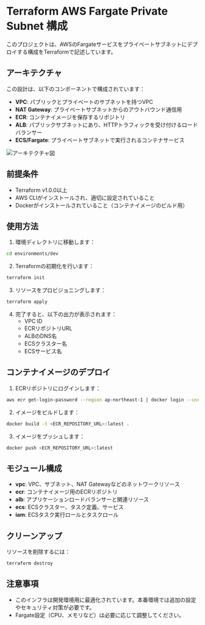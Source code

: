 # Terraform AWS Fargate Private Subnet 構成

このプロジェクトは、AWSのFargateサービスをプライベートサブネットにデプロイする構成をTerraformで記述しています。

## アーキテクチャ

この設計は、以下のコンポーネントで構成されています：

- **VPC**: パブリックとプライベートのサブネットを持つVPC
- **NAT Gateway**: プライベートサブネットからのアウトバウンド通信用
- **ECR**: コンテナイメージを保存するリポジトリ
- **ALB**: パブリックサブネットにあり、HTTPトラフィックを受け付けるロードバランサー
- **ECS/Fargate**: プライベートサブネットで実行されるコンテナサービス

![アーキテクチャ図](architecture.png)

## 前提条件

- Terraform v1.0.0以上
- AWS CLIがインストールされ、適切に設定されていること
- Dockerがインストールされていること（コンテナイメージのビルド用）

## 使用方法

1. 環境ディレクトリに移動します：

```bash
cd environments/dev
```

2. Terraformの初期化を行います：

```bash
terraform init
```

3. リソースをプロビジョニングします：

```bash
terraform apply
```

4. 完了すると、以下の出力が表示されます：
   - VPC ID
   - ECRリポジトリURL
   - ALBのDNS名
   - ECSクラスター名
   - ECSサービス名

## コンテナイメージのデプロイ

1. ECRリポジトリにログインします：

```bash
aws ecr get-login-password --region ap-northeast-1 | docker login --username AWS --password-stdin <AWS_ACCOUNT_ID>.dkr.ecr.ap-northeast-1.amazonaws.com
```

2. イメージをビルドします：

```bash
docker build -t <ECR_REPOSITORY_URL>:latest .
```

3. イメージをプッシュします：

```bash
docker push <ECR_REPOSITORY_URL>:latest
```

## モジュール構成

- **vpc**: VPC、サブネット、NAT Gatewayなどのネットワークリソース
- **ecr**: コンテナイメージ用のECRリポジトリ
- **alb**: アプリケーションロードバランサーと関連リソース
- **ecs**: ECSクラスター、タスク定義、サービス
- **iam**: ECSタスク実行ロールとタスクロール

## クリーンアップ

リソースを削除するには：

```bash
terraform destroy
```

## 注意事項

- このインフラは開発環境用に最適化されています。本番環境では追加の設定やセキュリティ対策が必要です。
- Fargate設定（CPU、メモリなど）は必要に応じて調整してください。